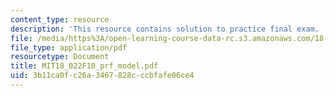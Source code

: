 ```yaml
---
content_type: resource
description: 'This resource contains solution to practice final exam. '
file: /media/https%3A/open-learning-course-data-rc.s3.amazonaws.com/18-022-calculus-of-several-variables-fall-2010/3b11ca0fc26a3467828cccbfafe06ce4_MIT18_022F10_prf_model.pdf
file_type: application/pdf
resourcetype: Document
title: MIT18_022F10_prf_model.pdf
uid: 3b11ca0f-c26a-3467-828c-ccbfafe06ce4
---
```

